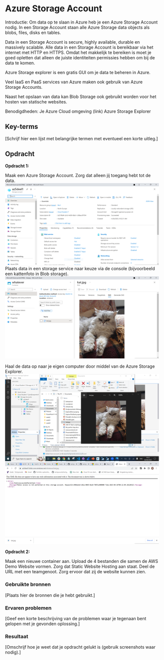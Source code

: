 # Azure Storage Account

Introductie:
Om data op te slaan in Azure heb je een Azure Storage Account nodig. In een Storage Account staan alle Azure Storage data objects als blobs, files, disks en tables.

Data in een Storage Account is secure, highly available, durable en massively scalable. Alle data in een Storage Account is bereikbaar via het internet met HTTP en HTTPS. Omdat het makkelijk te bereiken is moet je goed opletten dat alleen de juiste identiteiten permissies hebben om bij de data te komen.

Azure Storage explorer is een gratis GUI om je data te beheren in Azure.

Veel IaaS en PaaS services van Azure maken ook gebruik van Azure Storage Accounts.

Naast het opslaan van data kan Blob Storage ook gebruikt worden voor het hosten van statische websites.

Benodigdheden:
Je Azure Cloud omgeving (link)
Azure Storage Explorer

## Key-terms
[Schrijf hier een lijst met belangrijke termen met eventueel een korte uitleg.]

## Opdracht

**Opdracht 1:**

Maak een Azure Storage Account. 
 Zorg dat alleen jij toegang hebt tot de data.![Alt text](../00_includes/Week4/AZ5.1.PNG)
Plaats data in een storage service naar keuze via de console (bijvoorbeeld een kattenfoto in Blob storage).  
![Alt text](../00_includes/Week4/AZ5.2.PNG)  

Haal de data op naar je eigen computer door middel van de Azure Storage Explorer.
![Alt text](../00_includes/Week4/AZ5.3.PNG)
![Alt text](../00_includes/Week4/AZ5.4.PNG)

**Opdracht 2:**

Maak een nieuwe container aan.
Upload de 4 bestanden die samen de AWS Demo Website vormen.
Zorg dat Static Website Hosting aan staat.
Deel de URL met een teamgenoot. Zorg ervoor dat zij de website kunnen zien.

### Gebruikte bronnen
[Plaats hier de bronnen die je hebt gebruikt.]

### Ervaren problemen
[Geef een korte beschrijving van de problemen waar je tegenaan bent gelopen met je gevonden oplossing.]

### Resultaat
[Omschrijf hoe je weet dat je opdracht gelukt is (gebruik screenshots waar nodig).]
